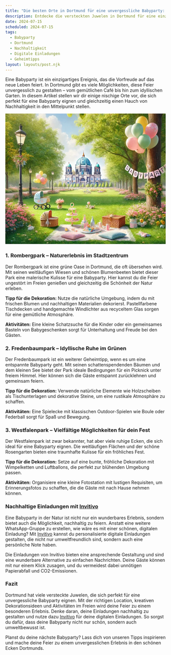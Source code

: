 ```yaml
---
title: "Die besten Orte in Dortmund für eine unvergessliche Babyparty: Nischige Geheimtipps für werdende Eltern"
description: Entdecke die versteckten Juwelen in Dortmund für eine einzigartige Babyparty, inklusive nachhaltiger Dekorationstipps und digitalen Einladungen für deinen besonderen Anlass.
date: 2024-07-15
scheduled: 2024-07-15
tags:
  - Babyparty
  - Dortmund
  - Nachhaltigkeit
  - Digitale Einladungen
  - Geheimtipps
layout: layouts/post.njk
---
```


Eine Babyparty ist ein einzigartiges Ereignis, das die Vorfreude auf das neue Leben feiert. In Dortmund gibt es viele Möglichkeiten, diese Feier unvergesslich zu gestalten – vom gemütlichen Café bis hin zum idyllischen Garten. In diesem Artikel stellen wir dir einige nischige Orte vor, die sich perfekt für eine Babyparty eignen und gleichzeitig einen Hauch von Nachhaltigkeit in den Mittelpunkt stellen.

![Babyparty im Park](/img/picnic-park.webp)

### 1. **Rombergpark – Naturerlebnis im Stadtzentrum**

Der Rombergpark ist eine grüne Oase in Dortmund, die oft übersehen wird. Mit seinen weitläufigen Wiesen und schönen Blumenbeeten bietet dieser Park eine malerische Kulisse für eine Babyparty. Hier kannst du die Feier ungestört im Freien genießen und gleichzeitig die Schönheit der Natur erleben.

**Tipp für die Dekoration:** Nutze die natürliche Umgebung, indem du mit frischen Blumen und nachhaltigen Materialien dekorierst. Pastellfarbene Tischdecken und handgemachte Windlichter aus recyceltem Glas sorgen für eine gemütliche Atmosphäre.

**Aktivitäten:** Eine kleine Schatzsuche für die Kinder oder ein gemeinsames Basteln von Babygeschenken sorgt für Unterhaltung und Freude bei den Gästen.

### 2. **Fredenbaumpark – Idyllische Ruhe im Grünen**

Der Fredenbaumpark ist ein weiterer Geheimtipp, wenn es um eine entspannte Babyparty geht. Mit seinen schattenspendenden Bäumen und dem kleinen See bietet der Park ideale Bedingungen für ein Picknick unter freiem Himmel. Hier können sich die Gäste entspannt zurücklehnen und gemeinsam feiern.

**Tipp für die Dekoration:** Verwende natürliche Elemente wie Holzscheiben als Tischunterlagen und dekorative Steine, um eine rustikale Atmosphäre zu schaffen.

**Aktivitäten:** Eine Spielecke mit klassischen Outdoor-Spielen wie Boule oder Federball sorgt für Spaß und Bewegung.

### 3. **Westfalenpark – Vielfältige Möglichkeiten für dein Fest**

Der Westfalenpark ist zwar bekannter, hat aber viele ruhige Ecken, die sich ideal für eine Babyparty eignen. Die weitläufigen Flächen und der schöne Rosengarten bieten eine traumhafte Kulisse für ein fröhliches Fest.

**Tipp für die Dekoration:** Setze auf eine bunte, fröhliche Dekoration mit Wimpelketten und Luftballons, die perfekt zur blühenden Umgebung passen.

**Aktivitäten:** Organisiere eine kleine Fotostation mit lustigen Requisiten, um Erinnerungsfotos zu schaffen, die die Gäste mit nach Hause nehmen können.

### **Nachhaltige Einladungen mit [Invitivo](https://invitivo.com/create)**

Eine Babyparty in der Natur ist nicht nur ein wunderbares Erlebnis, sondern bietet auch die Möglichkeit, nachhaltig zu feiern. Anstatt eine weitere WhatsApp-Gruppe zu erstellen, wie wäre es mit einer schönen, digitalen Einladung? Mit [Invitivo](https://invitivo.com/) kannst du personalisierte digitale Einladungen gestalten, die nicht nur umweltfreundlich sind, sondern auch eine persönliche Note haben.

Die Einladungen von Invitivo bieten eine ansprechende Gestaltung und sind eine wunderbare Alternative zu einfachen Nachrichten. Deine Gäste können mit nur einem Klick zusagen, und du vermeidest dabei unnötigen Papierabfall und CO2-Emissionen.

### **Fazit**

Dortmund hat viele versteckte Juwelen, die sich perfekt für eine unvergessliche Babyparty eignen. Mit der richtigen Location, kreativen Dekorationsideen und Aktivitäten im Freien wird deine Feier zu einem besonderen Erlebnis. Denke daran, deine Einladungen nachhaltig zu gestalten und nutze dazu [Invitivo](https://invitivo.com) für deine digitalen Einladungen. So sorgst du dafür, dass deine Babyparty nicht nur schön, sondern auch umweltbewusst ist.

Planst du deine nächste Babyparty? Lass dich von unseren Tipps inspirieren und mache deine Feier zu einem unvergesslichen Erlebnis in den schönen Ecken Dortmunds.
